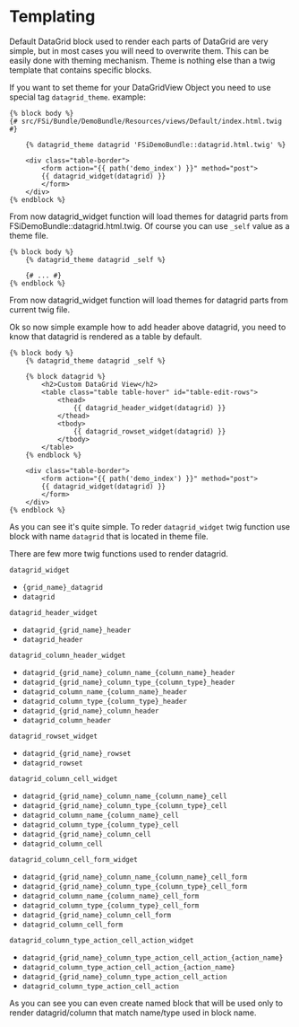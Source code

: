 # Templating

Default DataGrid block used to render each parts of DataGrid are very simple, but in most cases you will need to overwrite them.
This can be easily done with theming mechanism.
Theme is nothing else than a twig template that contains specific blocks.

If you want to set theme for your DataGridView Object you need to use special tag ``datagrid_theme``.
example:

```
{% block body %}
{# src/FSi/Bundle/DemoBundle/Resources/views/Default/index.html.twig #}

    {% datagrid_theme datagrid 'FSiDemoBundle::datagrid.html.twig' %}

    <div class="table-border">
        <form action="{{ path('demo_index') }}" method="post">
        {{ datagrid_widget(datagrid) }}
        </form>
    </div>
{% endblock %}
```
From now datagrid_widget function will load themes for datagrid parts from FSiDemoBundle::datagrid.html.twig.
Of course you can use ``_self`` value as a theme file.
```
{% block body %}
    {% datagrid_theme datagrid _self %}

    {# ... #}
{% endblock %}
```
From now datagrid_widget function will load themes for datagrid parts from current twig file.

Ok so now simple example how to add header above datagrid, you need to know that datagrid
is rendered as a table by default.

```
{% block body %}
    {% datagrid_theme datagrid _self %}

    {% block datagrid %}
        <h2>Custom DataGrid View</h2>
        <table class="table table-hover" id="table-edit-rows">
            <thead>
                {{ datagrid_header_widget(datagrid) }}
            </thead>
            <tbody>
                {{ datagrid_rowset_widget(datagrid) }}
            </tbody>
        </table>
    {% endblock %}

    <div class="table-border">
        <form action="{{ path('demo_index') }}" method="post">
        {{ datagrid_widget(datagrid) }}
        </form>
    </div>
{% endblock %}
```

As you can see it's quite simple. To reder ``datagrid_widget`` twig function use block with name ``datagrid``
that is located in theme file.

There are few more twig functions used to render datagrid.

``datagrid_widget``
* ``{grid_name}_datagrid``
* ``datagrid``

``datagrid_header_widget``
* ``datagrid_{grid_name}_header``
* ``datagrid_header``

``datagrid_column_header_widget``
* ``datagrid_{grid_name}_column_name_{column_name}_header``
* ``datagrid_{grid_name}_column_type_{column_type}_header``
* ``datagrid_column_name_{column_name}_header``
* ``datagrid_column_type_{column_type}_header``
* ``datagrid_{grid_name}_column_header``
* ``datagrid_column_header``

``datagrid_rowset_widget``
* ``datagrid_{grid_name}_rowset``
* ``datagrid_rowset``

``datagrid_column_cell_widget``
* ``datagrid_{grid_name}_column_name_{column_name}_cell``
* ``datagrid_{grid_name}_column_type_{column_type}_cell``
* ``datagrid_column_name_{column_name}_cell``
* ``datagrid_column_type_{column_type}_cell``
* ``datagrid_{grid_name}_column_cell``
* ``datagrid_column_cell``

``datagrid_column_cell_form_widget``
* ``datagrid_{grid_name}_column_name_{column_name}_cell_form``
* ``datagrid_{grid_name}_column_type_{column_type}_cell_form``
* ``datagrid_column_name_{column_name}_cell_form``
* ``datagrid_column_type_{column_type}_cell_form``
* ``datagrid_{grid_name}_column_cell_form``
* ``datagrid_column_cell_form``

``datagrid_column_type_action_cell_action_widget``
* ``datagrid_{grid_name}_column_type_action_cell_action_{action_name}``
* ``datagrid_column_type_action_cell_action_{action_name}``
* ``datagrid_{grid_name}_column_type_action_cell_action``
* ``datagrid_column_type_action_cell_action``

As you can see you can even create named block that will be used only to render datagrid/column that match name/type
used in block name.
